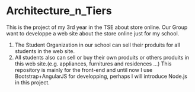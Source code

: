 # Architecture_n_Tiers
This is the project of my 3rd year in the TSE about store online.
Our Group want to developpe a web site about the store online just for my school.
1. The Student Organization in our school can sell their produits for all students in the web site.
2. All students also can sell or buy their own produits or others produits in this web site.(e.g. appliances, 
   furnitures and residences ...)
This repository is mainly for the front-end and until now I use Bootstrap+AngularJS for developping, perhaps 
I will introduce Node.js in this project.  

